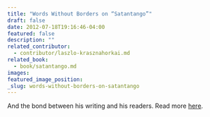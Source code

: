 ```yaml
---
title: "Words Without Borders on “Satantango”"
draft: false
date: 2012-07-18T19:16:46-04:00
featured: false
description: ""
related_contributor:
  - contributor/laszlo-krasznahorkai.md
related_book:
  - book/satantango.md
images:
featured_image_position: 
_slug: words-without-borders-on-satantango
---
```


And the bond between his writing and his readers. Read more [here](http://wordswithoutborders.org/book-review/laszlo-krasznahorkais-satantango). 

